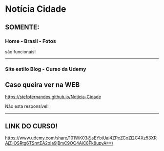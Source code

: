 # Notícia Cidade

## SOMENTE: 
### Home - Brasil - Fotos 
são funcionais!

--------------------------------------------

### Site estilo Blog - Curso da Udemy 

## Caso queira ver na WEB
https://stefpfernandes.github.io/Noticia-Cidade

Não esta responsível!

--------------------------------------------

## LINK DO CURSO!
 https://www.udemy.com/share/101WK03@sEYbiUai4ZPeZCoZi2C4Xz53XRAjZ-OSRtg6TSmtEA2oIa9jBmC9OC4AiC8Fk8upvA==/
